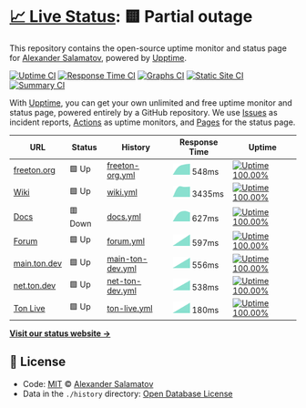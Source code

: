 # [📈 Live Status](https://ch1seL.github.io/freeton-upptime): <!--live status--> **🟨 Partial outage**

This repository contains the open-source uptime monitor and status page for [Alexander Salamatov](https://ch1seL.github.io/freeton-upptime), powered by [Upptime](https://github.com/upptime/upptime).

[![Uptime CI](https://github.com/koj-co/upptime/workflows/Uptime%20CI/badge.svg)](https://github.com/koj-co/upptime/actions?query=workflow%3A%22Uptime+CI%22)
[![Response Time CI](https://github.com/koj-co/upptime/workflows/Response%20Time%20CI/badge.svg)](https://github.com/koj-co/upptime/actions?query=workflow%3A%22Response+Time+CI%22)
[![Graphs CI](https://github.com/koj-co/upptime/workflows/Graphs%20CI/badge.svg)](https://github.com/koj-co/upptime/actions?query=workflow%3A%22Graphs+CI%22)
[![Static Site CI](https://github.com/koj-co/upptime/workflows/Static%20Site%20CI/badge.svg)](https://github.com/koj-co/upptime/actions?query=workflow%3A%22Static+Site+CI%22)
[![Summary CI](https://github.com/koj-co/upptime/workflows/Summary%20CI/badge.svg)](https://github.com/koj-co/upptime/actions?query=workflow%3A%22Summary+CI%22)

With [Upptime](https://upptime.js.org), you can get your own unlimited and free uptime monitor and status page, powered entirely by a GitHub repository. We use [Issues](https://github.com/ch1seL/freeton-upptime/issues) as incident reports, [Actions](https://github.com/ch1seL/freeton-upptime/actions) as uptime monitors, and [Pages](https://ch1seL.github.io/freeton-upptime) for the status page.

<!--start: status pages-->
<!-- This summary is generated by Upptime (https://github.com/upptime/upptime) -->
<!-- Do not edit this manually, your changes will be overwritten -->

| URL                                 | Status  | History                                                                                                   | Response Time                                                                     | Uptime                                                                                                                                                                                                                                         |
| ----------------------------------- | ------- | --------------------------------------------------------------------------------------------------------- | --------------------------------------------------------------------------------- | ---------------------------------------------------------------------------------------------------------------------------------------------------------------------------------------------------------------------------------------------- |
| [freeton.org](https://freeton.org)  | 🟩 Up   | [freeton-org.yml](https://github.com/ton-actions/freeton-status/commits/master/history/freeton-org.yml)   | <img alt="Response time graph" src="./graphs/freeton-org.png" height="20"> 548ms  | [![Uptime 100.00%](https://img.shields.io/endpoint?url=https%3A%2F%2Fraw.githubusercontent.com%2Fton-actions%2Ffreeton-status%2Fmaster%2Fapi%2Ffreeton-org%2Fuptime.json)](https://ton-actions.github.io/freeton-status/history/freeton-org)   |
| [Wiki](https://freeton.wiki)        | 🟩 Up   | [wiki.yml](https://github.com/ton-actions/freeton-status/commits/master/history/wiki.yml)                 | <img alt="Response time graph" src="./graphs/wiki.png" height="20"> 3435ms        | [![Uptime 100.00%](https://img.shields.io/endpoint?url=https%3A%2F%2Fraw.githubusercontent.com%2Fton-actions%2Ffreeton-status%2Fmaster%2Fapi%2Fwiki%2Fuptime.json)](https://ton-actions.github.io/freeton-status/history/wiki)                 |
| [Docs](http://docs.ton.dev)         | 🟥 Down | [docs.yml](https://github.com/ton-actions/freeton-status/commits/master/history/docs.yml)                 | <img alt="Response time graph" src="./graphs/docs.png" height="20"> 627ms         | [![Uptime 100.00%](https://img.shields.io/endpoint?url=https%3A%2F%2Fraw.githubusercontent.com%2Fton-actions%2Ffreeton-status%2Fmaster%2Fapi%2Fdocs%2Fuptime.json)](https://ton-actions.github.io/freeton-status/history/docs)                 |
| [Forum](https://forum.freeton.org)  | 🟩 Up   | [forum.yml](https://github.com/ton-actions/freeton-status/commits/master/history/forum.yml)               | <img alt="Response time graph" src="./graphs/forum.png" height="20"> 597ms        | [![Uptime 100.00%](https://img.shields.io/endpoint?url=https%3A%2F%2Fraw.githubusercontent.com%2Fton-actions%2Ffreeton-status%2Fmaster%2Fapi%2Fforum%2Fuptime.json)](https://ton-actions.github.io/freeton-status/history/forum)               |
| [main.ton.dev](http://main.ton.dev) | 🟩 Up   | [main-ton-dev.yml](https://github.com/ton-actions/freeton-status/commits/master/history/main-ton-dev.yml) | <img alt="Response time graph" src="./graphs/main-ton-dev.png" height="20"> 556ms | [![Uptime 100.00%](https://img.shields.io/endpoint?url=https%3A%2F%2Fraw.githubusercontent.com%2Fton-actions%2Ffreeton-status%2Fmaster%2Fapi%2Fmain-ton-dev%2Fuptime.json)](https://ton-actions.github.io/freeton-status/history/main-ton-dev) |
| [net.ton.dev](http://net.ton.dev)   | 🟩 Up   | [net-ton-dev.yml](https://github.com/ton-actions/freeton-status/commits/master/history/net-ton-dev.yml)   | <img alt="Response time graph" src="./graphs/net-ton-dev.png" height="20"> 538ms  | [![Uptime 100.00%](https://img.shields.io/endpoint?url=https%3A%2F%2Fraw.githubusercontent.com%2Fton-actions%2Ffreeton-status%2Fmaster%2Fapi%2Fnet-ton-dev%2Fuptime.json)](https://ton-actions.github.io/freeton-status/history/net-ton-dev)   |
| [Ton Live](https://ton.live/main)   | 🟩 Up   | [ton-live.yml](https://github.com/ton-actions/freeton-status/commits/master/history/ton-live.yml)         | <img alt="Response time graph" src="./graphs/ton-live.png" height="20"> 180ms     | [![Uptime 100.00%](https://img.shields.io/endpoint?url=https%3A%2F%2Fraw.githubusercontent.com%2Fton-actions%2Ffreeton-status%2Fmaster%2Fapi%2Fton-live%2Fuptime.json)](https://ton-actions.github.io/freeton-status/history/ton-live)         |

<!--end: status pages-->

[**Visit our status website →**](https://ch1seL.github.io/freeton-upptime)

## 📄 License

- Code: [MIT](./LICENSE) © [Alexander Salamatov](https://ch1seL.github.io/freeton-upptime)
- Data in the `./history` directory: [Open Database License](https://opendatacommons.org/licenses/odbl/1-0/)
